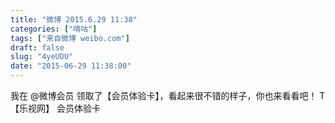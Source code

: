 ```yaml
---
title: "微博 2015.6.29 11:38"
categories: ["嘀咕"]
tags: ["来自微博 weibo.com"]
draft: false
slug: "4yeUDU"
date: "2015-06-29 11:38:00"
---
```


<p>我在 @微博会员 领取了【会员体验卡】，看起来很不错的样子，你也来看看吧！ T【乐视网】 会员体验卡 ​​​​</p>

